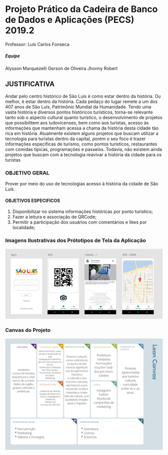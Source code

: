 # Projeto Prático da Cadeira de Banco de Dados e Aplicações (PECS) 2019.2
Professor: Luís Carlos Fonseca
##### Equipe
Alysson Marquezelli
Gerson de Oliveira
Jhonny Robert


## JUSTIFICATIVA
Andar pelo centro histórico de São Luís é como estar dentro da história. Ou melhor, é estar dentro da história. Cada pedaço do lugar remete a um dos 407 anos de São Luís, Patrimônio Mundial da Humanidade. 
Tendo uma vasta história e diversos pontos históricos turísticos, torna-se relevante tanto sob o aspecto cultural quanto turístico, o desenvolvimento de projetos que possibilitem aos ludovicenses, bem como aos turistas, acesso às informações que mantenham acessa a chama da história desta cidade tão rica em história. 
Atualmente existem alguns projetos que buscam utilizar a tecnologia para turistas dentro da capital, porém o seu foco é trazer informações especificas de turismo, como pontos turísticos, restaurantes com comidas típicas, programações e passeios. Todavia, não existem ainda projetos que buscam com a tecnologia reavivar a história da cidade para os turistas


### OBJETIVO GERAL
Prover por meio do uso de tecnologias acesso à história da cidade de São Luís.
#### OBJETIVOS ESPECIFICOS
1.	Disponibilizar no sistema informações históricas por ponto turístico;
2.	Fazer a leitura e associação de QRCode;
3.	Permitir a participação dos usuários com comentários e likes por localidade;


### Imagens Ilustrativas dos Prótotipos de Tela da Aplicação
![imagem da tela](https://github.com/jhonnyrobert/ProjetoTurismoUema/blob/master/Prototiopo.jpg)


### Canvas do Projeto
![imagem da tela](https://github.com/jhonnyrobert/ProjetoTurismoUema/blob/master/Lean%20Canvas.jpg)


